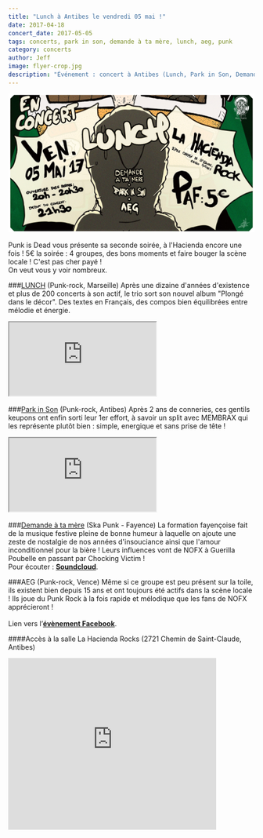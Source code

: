 ```yaml
---
title: "Lunch à Antibes le vendredi 05 mai !"
date: 2017-04-18
concert_date: 2017-05-05
tags: concerts, park in son, demande à ta mère, lunch, aeg, punk
category: concerts
author: Jeff
image: flyer-crop.jpg
description: "Événement : concert à Antibes (Lunch, Park in Son, Demande à ta mère et AEG) le 5 mai / PAF 5€"
---
```


[![Flyer](2017-04-18-lunch-a-antibes-le-vendredi-05-mai/flyer-crop.jpg)](2017-04-18-lunch-a-antibes-le-vendredi-05-mai/flyer.png)

Punk is Dead vous présente sa seconde soirée, à l'Hacienda encore une fois !
5€ la soirée : 4 groupes, des bons moments et faire bouger la scène locale ! C'est pas cher payé !
<br/>
On veut vous y voir nombreux.
<br/>

###[LUNCH](https://www.facebook.com/lunchlunch/) (Punk-rock, Marseille)
Après une dizaine d'années d'existence et plus de 200 concerts à son actif, le trio sort son nouvel album "Plongé dans le décor". Des textes en Français, des compos bien équilibrées entre mélodie et énergie.
<iframe class="bandcamp-large" src="https://bandcamp.com/EmbeddedPlayer/album=2760062356/size=large/bgcol=333333/linkcol=0f91ff/tracklist=false/artwork=small/transparent=true/" seamless><a href="https://lunch.bandcamp.com/album/plong-dans-le-d-cor-2017">PLONGÉ DANS LE DÉCOR (2017) by LUNCH</a></iframe>
<br/>


###[Park in Son](https://www.facebook.com/parkinsonpunk/) (Punk-rock, Antibes)
Après 2 ans de conneries, ces gentils keupons ont enfin sorti leur 1er effort, à savoir un split avec MEMBRAX qui les représente plutôt bien : simple, energique et sans prise de tête !
<iframe class="bandcamp-large" src="https://bandcamp.com/EmbeddedPlayer/album=578129701/size=large/bgcol=333333/linkcol=0f91ff/tracklist=false/artwork=small/transparent=true/" seamless><a href="https://parkinsonpunkrock.bandcamp.com/album/membrax-park-in-son">Membrax / Park in Son by Park in Son</a></iframe>
<br/>

###[Demande à ta mère](https://www.facebook.com/datmpunkrock/) (Ska Punk - Fayence)
La formation fayençoise fait de la musique festive pleine de bonne humeur à laquelle on ajoute une zeste de nostalgie de nos années d'insouciance ainsi que l'amour inconditionnel pour la bière ! Leurs influences vont de NOFX à Guerilla Poubelle en passant par Chocking Victim !
<br/>
Pour écouter : [**Soundcloud**](https://soundcloud.com/demande-a-ta-m-re).
<br/>


###AEG (Punk-rock, Vence)
Même si ce groupe est peu présent sur la toile, ils existent bien depuis 15 ans et ont toujours été actifs dans la scène locale ! Ils joue du Punk Rock à la fois rapide et mélodique que les fans de NOFX apprécieront !
<br/>
<br/>
Lien vers l’[**évènement Facebook**](https://www.facebook.com/events/647726272102496/).
<br/>

####Accès à la salle
La Hacienda Rocks (2721 Chemin de Saint-Claude, Antibes)

<iframe width="425" height="350" frameborder="0" scrolling="no" marginheight="0" marginwidth="0" src="https://www.openstreetmap.org/export/embed.html?bbox=7.085484266281129%2C43.60144943492461%2C7.089024782180787%2C43.60322664382881&amp;layer=mapnik&amp;marker=43.602338045939184%2C7.087254524230957" class="openstreetmap"></iframe>
